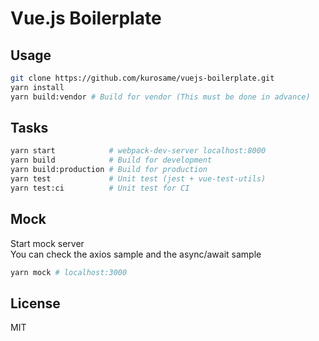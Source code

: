 # Vue.js Boilerplate

## Usage

```sh
git clone https://github.com/kurosame/vuejs-boilerplate.git
yarn install
yarn build:vendor # Build for vendor (This must be done in advance)
```

## Tasks

```sh
yarn start            # webpack-dev-server localhost:8000
yarn build            # Build for development
yarn build:production # Build for production
yarn test             # Unit test (jest + vue-test-utils)
yarn test:ci          # Unit test for CI
```

## Mock

Start mock server\
You can check the axios sample and the async/await sample

```sh
yarn mock # localhost:3000
```

## License

MIT
